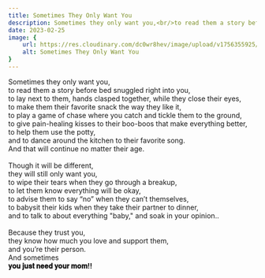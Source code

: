 ```yaml
---
title: Sometimes They Only Want You
description: Sometimes they only want you,⁣<br/>to read them a story before bed snuggled right into you,⁣<br/>⁣to lay next to them, hands clasped together, while they close their eyes,⁣⁣<br/>to make them their favorite snack the way they like i...
date: 2023-02-25
image: {
    url: https://res.cloudinary.com/dc0wr8hev/image/upload/v1756355925/Sometimes_they_only_want_you_ocfkhw.jpg ,
    alt: Sometimes They Only Want You
}
---
```

Sometimes they only want you,⁣<br>
to read them a story before bed snuggled right into you,⁣<br>
to lay next to them, hands clasped together, while they close their eyes,⁣<br>
to make them their favorite snack the way they like it,⁣<br>
to play a game of chase where you catch and tickle them to the ground,<br>
to give pain-healing kisses to their boo-boos that make everything better,⁣<br>
to help them use the potty,⁣<br>
and to dance around the kitchen to their favorite song.⁣<br>
And that will continue no matter their age.⁣<br>
<br>
Though it will be different,⁣<br>
they will still only want you,⁣<br>
to wipe their tears when they go through a breakup,⁣<br>
to let them know everything will be okay,<br>
to advise them to say “no” when they can’t themselves,⁣<br>
to babysit their kids when they take their partner to dinner,⁣<br>
and to talk to about everything "baby," and soak in your opinion..<br>
⁣<br>
Because they trust you,⁣<br>
they know how much you love and support them,⁣<br>
and you’re their person.<br>
And sometimes<br>
**𝐲𝐨𝐮 𝐣𝐮𝐬𝐭 𝐧𝐞𝐞𝐝 𝐲𝐨𝐮𝐫 𝐦𝐨𝐦!!**